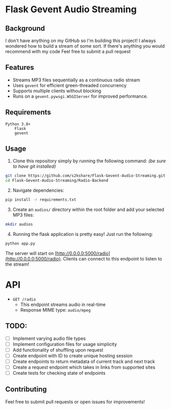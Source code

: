 # Flask Gevent Audio Streaming

## Background

I don't have anything on my GitHub so I'm building this project! I always wondered how to build a stream of some sort.
If there's anything you would recommend with my code Feel free to submit a pull request

## Features

- Streams MP3 files sequentially as a continuous radio stream
- Uses `gevent` for efficient green-threaded concurrency
- Supports multiple clients without blocking
- Runs on a `gevent.pywsgi.WSGIServer` for improved performance.

## Requirements

```
Python 3.8+
    Flask
    gevent
```

## Usage

1. Clone this repository simply by running the following command: <i>(be sure to have git installed)</i>

```sh
git clone https://github.com/s2kshare/Flask-Gevent-Audio-Streaming.git
cd Flask-Gevent-Audio-Streaming/Radio-Backend
```

2. Navigate dependencies:

```sh
pip install -r requirements.txt
```

3. Create an `audios/` directory within the root folder and add your selected MP3 files:

```sh
mkdir audios
```

4. Running the flask application is pretty easy! Just run the following:

```sh
python app.py
```

The server will start on [http://0.0.0.0:5000/radio](http://0.0.0.0:5000/radio). Clients can connect to this endpoint to listen to the stream!

# API

- `GET /radio`
  - This endpoint streams audio in real-time
  - Response MIME type: `audio/mpeg`

## TODO:

- [ ] Implement varying audio file types
- [ ] Implement configuration files for usage simplicity
- [ ] Add functionality of shuffling upon request
- [ ] Create endpoint with ID to create unique hosting session
- [ ] Create endpoints to return metadata of current track and next track
- [ ] Create a request endpoint which takes in links from supported sites
- [ ] Create tests for checking state of endpoints

## Contributing

Feel free to submit pull requests or open issues for improvements!
